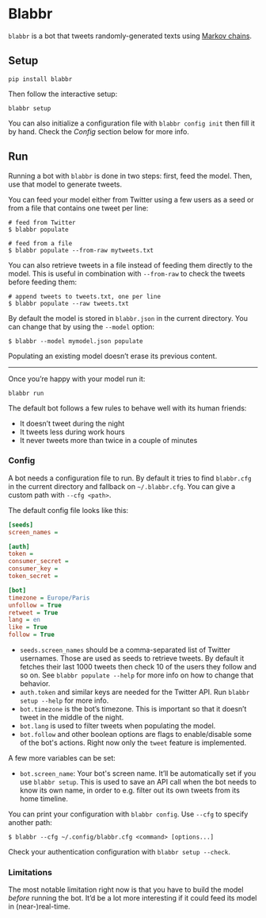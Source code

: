 # Blabbr

`blabbr` is a bot that tweets randomly-generated texts using
[Markov chains](markovify).

[markovify]: https://github.com/jsvine/markovify

## Setup

    pip install blabbr

Then follow the interactive setup:

    blabbr setup

You can also initialize a configuration file with `blabbr config init` then
fill it by hand. Check the _Config_ section below for more info.

## Run

Running a bot with `blabbr` is done in two steps: first, feed the model. Then,
use that model to generate tweets.

You can feed your model either from Twitter using a few users as a seed or from
a file that contains one tweet per line:

    # feed from Twitter
    $ blabbr populate

    # feed from a file
    $ blabbr populate --from-raw mytweets.txt

You can also retrieve tweets in a file instead of feeding them directly to the
model. This is useful in combination with `--from-raw` to check the tweets
before feeding them:

    # append tweets to tweets.txt, one per line
    $ blabbr populate --raw tweets.txt

By default the model is stored in `blabbr.json` in the current directory. You
can change that by using the `--model` option:

    $ blabbr --model mymodel.json populate

Populating an existing model doesn’t erase its previous content.

---

Once you’re happy with your model run it:

    blabbr run

The default bot follows a few rules to behave well with its human friends:

* It doesn’t tweet during the night
* It tweets less during work hours
* It never tweets more than twice in a couple of minutes

### Config

A bot needs a configuration file to run. By default it tries to find
`blabbr.cfg` in the current directory and fallback on `~/.blabbr.cfg`. You can
give a custom path with `--cfg <path>`.

The default config file looks like this:

```ini
[seeds]
screen_names = 

[auth]
token = 
consumer_secret = 
consumer_key = 
token_secret = 

[bot]
timezone = Europe/Paris
unfollow = True
retweet = True
lang = en
like = True
follow = True
```

* `seeds.screen_names` should be a comma-separated list of Twitter usernames.
  Those are used as seeds to retrieve tweets. By default it fetches their last
  1000 tweets then check 10 of the users they follow and so on. See
  `blabbr populate --help` for more info on how to change that behavior.
* `auth.token` and similar keys are needed for the Twitter API. Run
   `blabbr setup --help` for more info.
* `bot.timezone` is the bot’s timezone. This is important so that it doesn’t
  tweet in the middle of the night.
* `bot.lang` is used to filter tweets when populating the model.
* `bot.follow` and other boolean options are flags to enable/disable some of
  the bot's actions. Right now only the `tweet` feature is implemented.

A few more variables can be set:

* `bot.screen_name`: Your bot's screen name. It’ll be automatically set if you
  use `blabbr setup`. This is used to save an API call when the bot needs to
  know its own name, in order to e.g. filter out its own tweets from its home
  timeline.

You can print your configuration with `blabbr config`. Use `--cfg` to specify
another path:

    $ blabbr --cfg ~/.config/blabbr.cfg <command> [options...]

Check your authentication configuration with `blabbr setup --check`.

### Limitations

The most notable limitation right now is that you have to build the model
_before_ running the bot. It’d be a lot more interesting if it could feed its
model in (near-)real-time.
